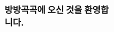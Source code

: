 <!DOCTYPE html>
<html>
<head>
	<meta charset="utf-8">
	<title>Mainpage.방방곡곡/?login=true</title>
    <link rel="stylesheet" type="text/css" href="css/color.css" />
    <h1 style="margin-left:170px">방방곡곡에 오신 것을 환영합니다.</h1>

</head>
<body style= "margin-left:220px;margin-top:70px;">
    <nav style="margin-left:740px" id="top_menu">
   
                <div style="margin-left:40px;"><b id="userName"></b>님 환영합니다.</td>    
                <input button type="button" value='로그아웃' onClick="location.href='main.html'">  
                </div>
       
                <!-- <td ><a href="main.html">로그아웃</a></td> -->                  
            
        </table>    
    </nav><!--top_menu-->
    <map name="image-map">
        <img  style="text-align: center" src="그림1.png" usemap="#image-map">

        <map  name="image-map">
              
                <area target="_self" alt="인천.서울.경기" title="인천.서울.경기" href="list.html?area=1" coords="293,140,282,149,284,158,280,165,266,170,266,182,265,192,255,195,255,206,249,206,246,211,234,212,220,210,212,205,213,218,214,229,221,235,235,247,245,257,249,263,256,277,260,282,268,288,265,294,253,291,244,291,248,301,251,308,260,301,263,310,259,317,268,326,270,336,276,338,282,334,293,328,299,322,311,323,310,329,315,332,319,337,323,328,330,320,343,312,351,314,358,306,363,299,366,291,372,285,368,269,372,262,378,250,368,241,359,237,346,232,344,221,336,212,343,211,347,203,342,196,349,190,349,184,341,177,338,172,333,165,326,164,314,156,308,150,303,143" shape="poly">
                <area target="_self" alt="강원도" title="강원도" href="list.html?area=2" coords="304,122,315,127,325,127,333,124,345,127,351,124,360,123,372,125,387,127,391,120,410,125,415,122,427,118,438,107,440,95,442,88,444,82,452,89,454,101,461,113,468,128,476,138,476,147,481,158,485,166,490,172,501,187,502,196,507,201,512,206,517,209,524,219,529,230,534,239,538,247,542,254,548,264,555,273,562,281,566,291,568,300,560,304,558,311,546,307,533,306,515,304,516,310,504,303,503,309,492,313,482,305,469,305,463,301,455,297,451,293,443,288,432,288,423,288,416,294,410,279,399,284,396,294,390,295,382,295,384,287,385,280,385,269,386,261,388,250,390,239,382,237,371,234,365,221,356,224,354,210,357,205,358,193,363,183,359,176,350,171,344,164,346,155,340,157,329,157,322,156,327,149,326,143,317,147,313,143,308,136,306,135,299,132" shape="poly">
                <area target="_self" alt="경북,대구," title="경상북도,대구" href="list.html?area=3" coords="480,323,486,318,491,322,502,323,504,315,510,322,523,318,521,312,528,314,537,312,548,320,557,322,560,316,564,310,568,304,572,315,571,325,571,337,571,344,579,353,576,362,577,371,574,382,575,394,578,405,572,413,572,424,571,437,570,449,574,462,575,474,582,479,592,476,594,470,588,489,588,501,584,515,582,526,579,539,584,544,573,558,573,567,566,566,562,559,558,554,550,549,541,540,539,534,528,525,515,525,509,532,501,535,495,534,486,534,476,528,477,522,466,524,458,529,452,524,444,524,437,527,437,514,429,501,424,491,420,495,414,498,403,492,401,485,399,476,409,468,410,455,414,450,417,440,415,433,407,427,398,429,392,426,396,418,396,411,396,404,395,394,385,385,403,385,404,373,412,376,418,375,418,366,417,359,426,357,432,361,437,351,445,354,451,360,457,354,464,345,464,337,468,332,474,327" shape="poly">
                <area target="_self" alt="충남.대전" title="충청남도,대전" href="list.html?area=4" coords="297,333,291,338,280,342,274,346,264,350,255,345,252,338,244,333,232,334,228,329,222,323,212,327,200,328,209,340,201,352,194,363,191,350,177,357,186,369,198,372,195,381,199,390,202,405,206,391,213,385,218,388,219,399,221,413,228,421,228,444,230,455,234,460,241,472,247,472,251,465,260,460,270,447,280,447,290,454,300,464,304,458,313,455,322,453,329,458,336,465,340,473,349,472,356,465,350,451,348,444,339,439,332,426,339,423,343,418,338,415,331,412,325,409,321,397,321,389,313,382,317,375,319,365,330,361,320,352,316,344,307,344" shape="poly">
                <area target="_self" alt="충북.세종" title="충청북도.세종" href="list.html?area=5" coords="327,337,334,334,344,325,359,319,367,310,373,304,387,309,399,305,401,297,409,303,417,301,433,296,433,307,441,307,450,309,462,314,469,316,469,322,460,330,451,337,451,346,440,339,431,337,431,346,416,348,412,347,409,357,407,365,394,357,391,367,387,377,380,380,378,391,386,394,385,404,381,408,383,416,381,427,383,434,387,438,393,439,402,439,402,445,396,450,398,462,391,467,381,469,372,461,363,454,361,447,361,439,355,435,351,434,353,424,358,411,350,406,340,402,332,392,330,383,326,378,337,365,343,356,340,349,333,345" shape="poly">
                <area target="_self" alt="경남,부산,울산" title="경상남도,부산,울산" href="list.html?area=6" coords="391,496,398,503,411,504,421,506,424,516,427,524,423,536,431,540,440,533,448,540,457,539,467,533,469,541,478,541,485,541,497,541,506,541,520,534,526,536,522,542,524,551,537,551,541,558,551,564,559,568,563,577,563,587,556,594,551,598,545,602,539,608,532,616,511,607,503,609,488,600,484,593,476,604,481,612,466,609,459,620,466,622,455,628,459,638,462,648,462,658,451,645,447,628,444,636,428,637,417,627,415,618,408,621,399,624,391,630,385,625,375,613,371,600,365,589,367,575,371,565,373,555,366,544,367,529,369,515,379,510,386,502" shape="poly">
                <area target="_self" alt="전라북도" title="전라북도" href="list.html?area=7" coords="237,483,250,482,257,477,264,472,271,465,273,457,280,457,289,463,292,471,303,467,314,465,324,462,328,475,331,483,340,480,349,482,355,475,360,484,366,477,369,471,378,473,389,479,391,488,385,494,379,499,368,505,363,513,358,524,355,539,356,549,359,556,360,564,360,574,357,579,349,577,344,571,333,576,320,578,313,577,300,576,294,577,294,567,294,557,284,557,282,564,275,561,269,551,251,556,250,563,247,569,242,573,235,573,230,577,220,570,216,559,230,553,241,549,247,549,244,540,236,538,223,534,231,524,238,521,241,511,248,510,258,516,250,502,263,498,264,490,256,490,237,492" shape="poly">
                <area target="_self" alt="전남,광주" title="전라남도,광주" href="list.html?area=8" coords="213,569,219,580,226,587,236,587,237,581,245,582,249,573,257,562,266,563,269,572,279,573,284,567,287,579,286,586,294,585,304,582,317,581,328,581,336,585,338,579,353,580,358,592,360,601,363,612,376,620,379,630,379,636,360,638,352,642,357,652,362,655,373,653,380,654,377,666,368,666,362,675,359,681,356,667,349,659,346,651,333,657,331,667,335,676,345,689,331,688,328,697,330,697,329,704,325,710,315,704,307,700,302,697,302,687,310,683,314,688,316,679,322,678,319,665,310,665,302,672,292,674,284,681,280,688,281,697,282,705,273,709,262,707,259,700,262,692,256,688,252,699,251,705,237,715,231,720,235,726,227,724,222,715,219,706,218,699,206,693,201,688,197,681,196,666,205,681,214,686,221,684,232,684,238,684,232,677,228,669,224,664,212,664,218,657,215,651,215,638,211,632,215,620,222,608,213,609,208,606,206,596,199,596,210,583,206,588" shape="poly">
                <area target="_self" alt="제주도" title="제주도" href="list.html?area=9" coords="150,793,157,791,170,791,181,790,192,786,200,779,201,771,197,767,178,764,188,764,165,770,157,773,150,779,147,785" shape="poly">
                <area target="_self" alt="울릉도,독도" title="울릉도,독도" href="list.html?area=10" coords="675,254,676,265,708,271,695,247,678,248" shape="poly">
            
        </map>
    </map>
</body>
<script>
    // loginCheck();
    helloUser();
    

    function helloUser(){
        let user = document.querySelector('#userName');
        let span = document.createElement("span");
        var usr = JSON.parse(sessionStorage.getItem('__login__'));
        console.log(usr.pw, usr.id);

        user.appendChild(span);
        span.innerText = usr.id;      
    }

    function loginCheck() {
      var userName =  sessionStorage.getItem(id); // userName 이라는 변수를 선언하여 세션스토리지내에서 id 값을 가져온다
      
      if(!userName) {                   //만약 userName이 입력이 되지 않는다면 
          alert('로그인 후 이용가능합니다!')   //다음과 같은 alert호출 후
          location.replace('login.html');    // 다시 로그인 페이지로 이동
      }
      user = JSON.parse(userName);  // 아닐경우 , JSON 문자열의 userName을 분석하고, 그 결과에서 JavaScript 값이나 객체를 생성// 
          
    }

    function setUserName() {  //함수 선언
    
        document.getElementById("userName").innerText = id  // userNme의 값을 출력한다.
    }
 
</script>
</html>


